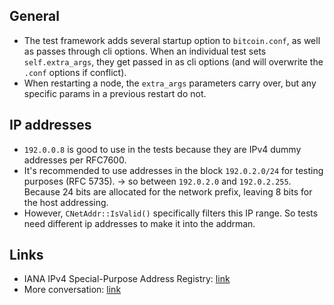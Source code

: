 ## General
- The test framework adds several startup option to `bitcoin.conf`, as well as
  passes through cli options. When an individual test sets `self.extra_args`,
  they get passed in as cli options (and will overwrite the `.conf` options if
  conflict).
- When restarting a node, the `extra_args` parameters carry over, but any
  specific params in a previous restart do not.

## IP addresses
- `192.0.0.8` is good to use in the tests because they are IPv4 dummy addresses
  per RFC7600.
- It's recommended to use addresses in the block `192.0.2.0/24` for testing
  purposes (RFC 5735). -> so between `192.0.2.0` and `192.0.2.255`. Because 24
  bits are allocated for the network prefix, leaving 8 bits for the host
  addressing.
- However, `CNetAddr::IsValid()` specifically filters this IP range. So tests
  need different ip addresses to make it into the addrman.

## Links
- IANA IPv4 Special-Purpose Address Registry: [link](https://www.iana.org/assignments/iana-ipv4-special-registry/iana-ipv4-special-registry.xhtml)
- More conversation: [link](https://github.com/bitcoin/bitcoin/pull/22098#discussion_r680236317)
